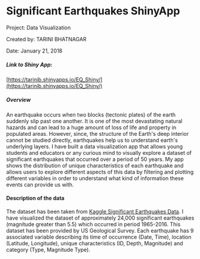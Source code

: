 # Significant Earthquakes ShinyApp

Project: Data Visualization

Created by: TARINI BHATNAGAR

Date: January 21, 2018

##### Link to Shiny App:

[https://tarinib.shinyapps.io/EQ_Shiny/](https://tarinib.shinyapps.io/EQ_Shiny/)

#####  Overview

An earthquake occurs when two blocks (tectonic plates) of the earth suddenly slip past one another. It is one of the most devastating natural hazards and can lead to a huge amount of loss of life and property in populated areas. However, since, the structure of the Earth's deep interior cannot be studied directly, earthquakes help us to understand earth's underlying layers. I have built a data visualization app that allows young students and educators or any curious mind to visually explore a dataset of significant earthquakes that occurred over a period of 50 years. My app shows the distribution of unique characteristics of each earthquake and allows users to explore different aspects of this data by filtering and plotting different variables in order to understand what kind of information these events can provide us with.

#### Description of the data

The dataset has been taken from [Kaggle Significant Earthquakes Data](https://www.kaggle.com/usgs/earthquake-database). I have visualized the dataset of approximately 24,000 significant earthquakes (magnitude greater than 5.5) which occurred in period 1965-2016. This dataset has been provided by US Geological Survey. Each earthquake has 9 associated variable describing its time of occurrence (Date, Time), location (Latitude, Longitude), unique characteristics (ID, Depth, Magnitude) and category (Type, Magnitude Type).



